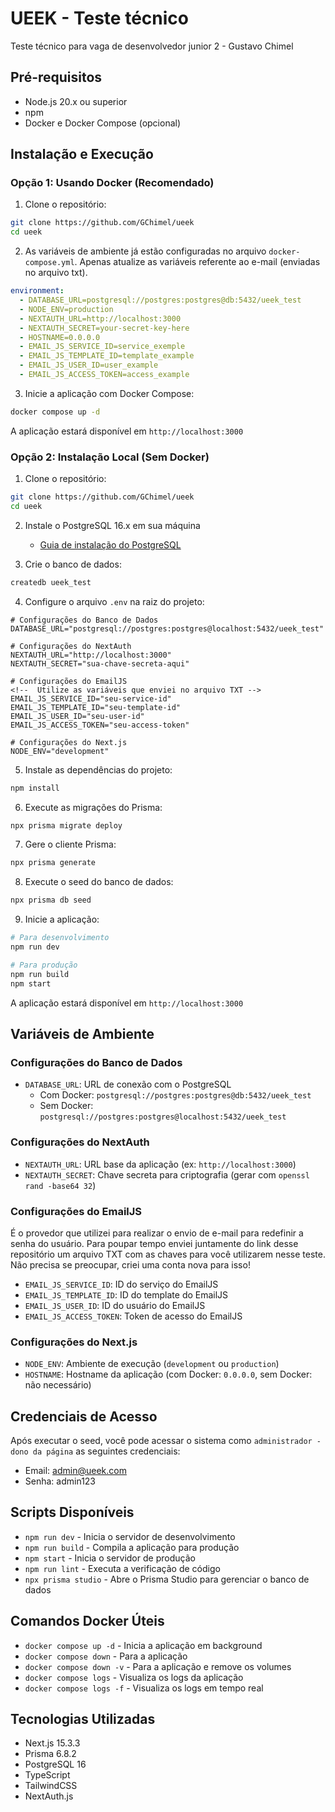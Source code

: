 # UEEK - Teste técnico

Teste técnico para vaga de desenvolvedor junior 2 - Gustavo Chimel

## Pré-requisitos

- Node.js 20.x ou superior
- npm
- Docker e Docker Compose (opcional)

## Instalação e Execução

### Opção 1: Usando Docker (Recomendado)

1. Clone o repositório:

```bash
git clone https://github.com/GChimel/ueek
cd ueek
```

2. As variáveis de ambiente já estão configuradas no arquivo `docker-compose.yml`. Apenas atualize as variáveis referente ao e-mail (enviadas no arquivo txt).

```yaml
environment:
  - DATABASE_URL=postgresql://postgres:postgres@db:5432/ueek_test
  - NODE_ENV=production
  - NEXTAUTH_URL=http://localhost:3000
  - NEXTAUTH_SECRET=your-secret-key-here
  - HOSTNAME=0.0.0.0
  - EMAIL_JS_SERVICE_ID=service_exemple
  - EMAIL_JS_TEMPLATE_ID=template_example
  - EMAIL_JS_USER_ID=user_example
  - EMAIL_JS_ACCESS_TOKEN=access_example
```

3. Inicie a aplicação com Docker Compose:

```bash
docker compose up -d
```

A aplicação estará disponível em `http://localhost:3000`

### Opção 2: Instalação Local (Sem Docker)

1. Clone o repositório:

```bash
git clone https://github.com/GChimel/ueek
cd ueek
```

2. Instale o PostgreSQL 16.x em sua máquina

   - [Guia de instalação do PostgreSQL](https://www.postgresql.org/download/)

3. Crie o banco de dados:

```bash
createdb ueek_test
```

4. Configure o arquivo `.env` na raiz do projeto:

```env
# Configurações do Banco de Dados
DATABASE_URL="postgresql://postgres:postgres@localhost:5432/ueek_test"

# Configurações do NextAuth
NEXTAUTH_URL="http://localhost:3000"
NEXTAUTH_SECRET="sua-chave-secreta-aqui"

# Configurações do EmailJS
<!--  Utilize as variáveis que enviei no arquivo TXT -->
EMAIL_JS_SERVICE_ID="seu-service-id"
EMAIL_JS_TEMPLATE_ID="seu-template-id"
EMAIL_JS_USER_ID="seu-user-id"
EMAIL_JS_ACCESS_TOKEN="seu-access-token"

# Configurações do Next.js
NODE_ENV="development"
```

5. Instale as dependências do projeto:

```bash
npm install
```

6. Execute as migrações do Prisma:

```bash
npx prisma migrate deploy
```

7. Gere o cliente Prisma:

```bash
npx prisma generate
```

8. Execute o seed do banco de dados:

```bash
npx prisma db seed
```

9. Inicie a aplicação:

```bash
# Para desenvolvimento
npm run dev

# Para produção
npm run build
npm start
```

A aplicação estará disponível em `http://localhost:3000`

## Variáveis de Ambiente

### Configurações do Banco de Dados

- `DATABASE_URL`: URL de conexão com o PostgreSQL
  - Com Docker: `postgresql://postgres:postgres@db:5432/ueek_test`
  - Sem Docker: `postgresql://postgres:postgres@localhost:5432/ueek_test`

### Configurações do NextAuth

- `NEXTAUTH_URL`: URL base da aplicação (ex: `http://localhost:3000`)
- `NEXTAUTH_SECRET`: Chave secreta para criptografia (gerar com `openssl rand -base64 32`)

### Configurações do EmailJS

É o provedor que utilizei para realizar o envio de e-mail para redefinir a senha do usuário. Para poupar tempo enviei juntamente do link desse repositório um arquivo TXT com as chaves para você utilizarem nesse teste. Não precisa se preocupar, criei uma conta nova para isso!

- `EMAIL_JS_SERVICE_ID`: ID do serviço do EmailJS
- `EMAIL_JS_TEMPLATE_ID`: ID do template do EmailJS
- `EMAIL_JS_USER_ID`: ID do usuário do EmailJS
- `EMAIL_JS_ACCESS_TOKEN`: Token de acesso do EmailJS

### Configurações do Next.js

- `NODE_ENV`: Ambiente de execução (`development` ou `production`)
- `HOSTNAME`: Hostname da aplicação (com Docker: `0.0.0.0`, sem Docker: não necessário)

## Credenciais de Acesso

Após executar o seed, você pode acessar o sistema como `administrador - dono da página` as seguintes credenciais:

- Email: admin@ueek.com
- Senha: admin123

## Scripts Disponíveis

- `npm run dev` - Inicia o servidor de desenvolvimento
- `npm run build` - Compila a aplicação para produção
- `npm start` - Inicia o servidor de produção
- `npm run lint` - Executa a verificação de código
- `npx prisma studio` - Abre o Prisma Studio para gerenciar o banco de dados

## Comandos Docker Úteis

- `docker compose up -d` - Inicia a aplicação em background
- `docker compose down` - Para a aplicação
- `docker compose down -v` - Para a aplicação e remove os volumes
- `docker compose logs` - Visualiza os logs da aplicação
- `docker compose logs -f` - Visualiza os logs em tempo real

## Tecnologias Utilizadas

- Next.js 15.3.3
- Prisma 6.8.2
- PostgreSQL 16
- TypeScript
- TailwindCSS
- NextAuth.js
